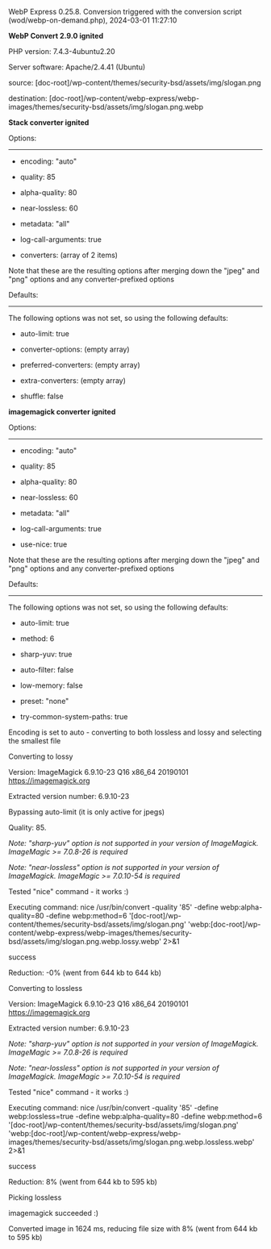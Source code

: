 WebP Express 0.25.8. Conversion triggered with the conversion script (wod/webp-on-demand.php), 2024-03-01 11:27:10

**WebP Convert 2.9.0 ignited** 
PHP version: 7.4.3-4ubuntu2.20
Server software: Apache/2.4.41 (Ubuntu)

source: [doc-root]/wp-content/themes/security-bsd/assets/img/slogan.png
destination: [doc-root]/wp-content/webp-express/webp-images/themes/security-bsd/assets/img/slogan.png.webp

**Stack converter ignited** 

Options:
------------
- encoding: "auto"
- quality: 85
- alpha-quality: 80
- near-lossless: 60
- metadata: "all"
- log-call-arguments: true
- converters: (array of 2 items)

Note that these are the resulting options after merging down the "jpeg" and "png" options and any converter-prefixed options

Defaults:
------------
The following options was not set, so using the following defaults:
- auto-limit: true
- converter-options: (empty array)
- preferred-converters: (empty array)
- extra-converters: (empty array)
- shuffle: false


**imagemagick converter ignited** 

Options:
------------
- encoding: "auto"
- quality: 85
- alpha-quality: 80
- near-lossless: 60
- metadata: "all"
- log-call-arguments: true
- use-nice: true

Note that these are the resulting options after merging down the "jpeg" and "png" options and any converter-prefixed options

Defaults:
------------
The following options was not set, so using the following defaults:
- auto-limit: true
- method: 6
- sharp-yuv: true
- auto-filter: false
- low-memory: false
- preset: "none"
- try-common-system-paths: true

Encoding is set to auto - converting to both lossless and lossy and selecting the smallest file

Converting to lossy
Version: ImageMagick 6.9.10-23 Q16 x86_64 20190101 https://imagemagick.org
Extracted version number: 6.9.10-23
Bypassing auto-limit (it is only active for jpegs)
Quality: 85. 
*Note: "sharp-yuv" option is not supported in your version of ImageMagick. ImageMagic >= 7.0.8-26 is required* 
*Note: "near-lossless" option is not supported in your version of ImageMagick. ImageMagic >= 7.0.10-54 is required* 
Tested "nice" command - it works :)
Executing command: nice /usr/bin/convert -quality '85' -define webp:alpha-quality=80 -define webp:method=6 '[doc-root]/wp-content/themes/security-bsd/assets/img/slogan.png' 'webp:[doc-root]/wp-content/webp-express/webp-images/themes/security-bsd/assets/img/slogan.png.webp.lossy.webp' 2>&1
success
Reduction: -0% (went from 644 kb to 644 kb)

Converting to lossless
Version: ImageMagick 6.9.10-23 Q16 x86_64 20190101 https://imagemagick.org
Extracted version number: 6.9.10-23
*Note: "sharp-yuv" option is not supported in your version of ImageMagick. ImageMagic >= 7.0.8-26 is required* 
*Note: "near-lossless" option is not supported in your version of ImageMagick. ImageMagic >= 7.0.10-54 is required* 
Tested "nice" command - it works :)
Executing command: nice /usr/bin/convert -quality '85' -define webp:lossless=true -define webp:alpha-quality=80 -define webp:method=6 '[doc-root]/wp-content/themes/security-bsd/assets/img/slogan.png' 'webp:[doc-root]/wp-content/webp-express/webp-images/themes/security-bsd/assets/img/slogan.png.webp.lossless.webp' 2>&1
success
Reduction: 8% (went from 644 kb to 595 kb)

Picking lossless
imagemagick succeeded :)

Converted image in 1624 ms, reducing file size with 8% (went from 644 kb to 595 kb)
